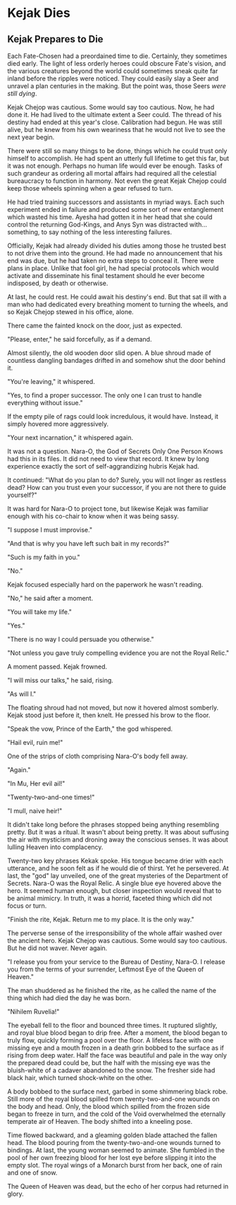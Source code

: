 # Kejak Dies

## Kejak Prepares to Die

Each Fate-Chosen had a preordained time to die. Certainly, they sometimes died early. The light of less orderly heroes could obscure Fate's vision, and the various creatures beyond the world could sometimes sneak quite far inland before the ripples were noticed. They could easily slay a Seer and unravel a plan centuries in the making. But the point was, those Seers _were still dying_.

Kejak Chejop was cautious. Some would say too cautious. Now, he had done it. He had lived to the ultimate extent a Seer could. The thread of his destiny had ended at this year's close. Calibration had begun. He was still alive, but he knew from his own weariness that he would not live to see the next year begin.

There were still so many things to be done, things which he could trust only himself to accomplish. He had spent an utterly full lifetime to get this far, but it was not enough. Perhaps no human life would ever be enough. Tasks of such grandeur as ordering all mortal affairs had required all the celestial bureaucracy to function in harmony. Not even the great Kejak Chejop could keep those wheels spinning when a gear refused to turn.

He had tried training successors and assistants in myriad ways. Each such experiment ended in failure and produced some sort of new entanglement which wasted his time. Ayesha had gotten it in her head that she could control the returning God-Kings, and Anys Syn was distracted with… something, to say nothing of the less interesting failures.

Officially, Kejak had already divided his duties among those he trusted best to not drive them into the ground. He had made no announcement that his end was due, but he had taken no extra steps to conceal it. There were plans in place. Unlike that fool girl, he had special protocols which would activate and disseminate his final testament should he ever become indisposed, by death or otherwise.

At last, he could rest. He could await his destiny's end. But that sat ill with a man who had dedicated every breathing moment to turning the wheels, and so Kejak Chejop stewed in his office, alone.

There came the fainted knock on the door, just as expected.

"Please, enter," he said forcefully, as if a demand.

Almost silently, the old wooden door slid open. A blue shroud made of countless dangling bandages drifted in and somehow shut the door behind it.

"You're leaving," it whispered.

"Yes, to find a proper successor. The only one I can trust to handle everything without issue."

If the empty pile of rags could look incredulous, it would have. Instead, it simply hovered more aggressively.

"Your next incarnation," it whispered again.

It was not a question. Nara-O, the God of Secrets Only One Person Knows had this in its files. It did not need to view that record. It knew by long experience exactly the sort of self-aggrandizing hubris Kejak had.

It continued: "What do you plan to do? Surely, you will not linger as restless dead? How can you trust even your successor, if you are not there to guide yourself?"

It was hard for Nara-O to project tone, but likewise Kejak was familiar enough with his co-chair to know when it was being sassy.

"I suppose I must improvise."

"And that is why you have left such bait in my records?"

"Such is my faith in you."

"No."

Kejak focused especially hard on the paperwork he wasn't reading.

"No," he said after a moment.

"You will take my life."

"Yes."

"There is no way I could persuade you otherwise."

"Not unless you gave truly compelling evidence you are not the Royal Relic."

A moment passed. Kejak frowned.

"I will miss our talks," he said, rising.

"As will I."

The floating shroud had not moved, but now it hovered almost somberly. Kejak stood just before it, then knelt. He pressed his brow to the floor.

"Speak the vow, Prince of the Earth," the god whispered.

"Hail evil, ruin me!"

One of the strips of cloth comprising Nara-O's body fell away.

"Again."

"In Mu, Her evil ail!"

"Twenty-two-and-one times!"

"I mull, naive heir!"

It didn't take long before the phrases stopped being anything resembling pretty. But it was a ritual. It wasn't about being pretty. It was about suffusing the air with mysticism and droning away the conscious senses. It was about lulling Heaven into complacency.

Twenty-two key phrases Kekak spoke. His tongue became drier with each utterance, and he soon felt as if he would die of thirst. Yet he persevered. At last, the "god" lay unveiled, one of the great mysteries of the Department of Secrets. Nara-O was the Royal Relic. A single blue eye hovered above the hero. It seemed human enough, but closer inspection would reveal that to be animal mimicry. In truth, it was a horrid, faceted thing which did not focus or turn.

"Finish the rite, Kejak. Return me to my place. It is the only way."

The perverse sense of the irresponsibility of the whole affair washed over the ancient hero. Kejak Chejop was cautious. Some would say too cautious. But he did not waver. Never again.

"I release you from your service to the Bureau of Destiny, Nara-O. I release you from the terms of your surrender, Leftmost Eye of the Queen of Heaven."

The man shuddered as he finished the rite, as he called the name of the thing which had died the day he was born.

"Nihilem Ruvelia!"

The eyeball fell to the floor and bounced three times. It ruptured slightly, and royal blue blood began to drip free. After a moment, the blood began to truly flow, quickly forming a pool over the floor. A lifeless face with one missing eye and a mouth frozen in a death grin bobbed to the surface as if rising from deep water. Half the face was beautiful and pale in the way only the prepared dead could be, but the half with the missing eye was the bluish-white of a cadaver abandoned to the snow. The fresher side had black hair, which turned shock-white on the other.

A body bobbed to the surface next, garbed in some shimmering black robe. Still more of the royal blood spilled from twenty-two-and-one wounds on the body and head. Only, the blood which spilled from the frozen side began to freeze in turn, and the cold of the Void overwhelmed the eternally temperate air of Heaven. The body shifted into a kneeling pose.

Time flowed backward, and a gleaming golden blade attached the fallen head. The blood pouring from the twenty-two-and-one wounds turned to bindings. At last, the young woman seemed to animate. She fumbled in the pool of her own freezing blood for her lost eye before slipping it into the empty slot. The royal wings of a Monarch burst from her back, one of rain and one of snow.

The Queen of Heaven was dead, but the echo of her corpus had returned in glory.